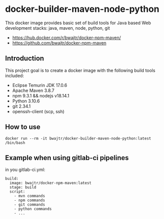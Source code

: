 # docker-builder-maven-node-python

This docker image provides basic set of build tools for Java based Web development stacks: java, maven, node, python, git

* https://hub.docker.com/r/bwajtr/docker-npm-maven/
* https://github.com/bwajtr/docker-npm-maven

## Introduction

This project goal is to create a docker image with the following build tools included:

* Eclipse Temurin JDK 17.0.6
* Apache Maven 3.8.7
* npm 9.3.1 && nodejs v18.14.1
* Python 3.10.6
* git 2.34.1
* openssh-client (scp, ssh)

## How to use


```
docker run --rm -it bwajtr/docker-builder-maven-node-python:latest /bin/bash
```


## Example when using gitlab-ci pipelines

in you gitlab-ci.yml:

```
build:
  image: bwajtr/docker-npm-maven:latest
  stage: build
  script:
    - mvn commands
    - npm commands
    - git commands
    - python commands
    - ...
```
